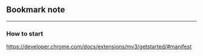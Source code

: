 ## Bookmark note
---
### How to start

https://developer.chrome.com/docs/extensions/mv3/getstarted/#manifest